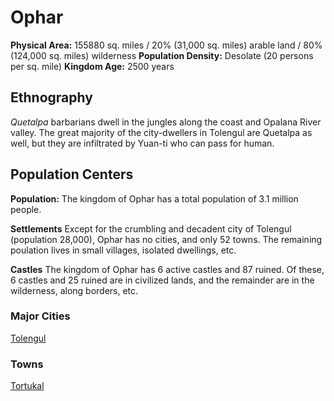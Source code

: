 # Ophar

**Physical Area:** 155880 sq. miles / 20% (31,000 sq. miles) arable land / 80% (124,000 sq. miles) wilderness
**Population Density:** Desolate (20 persons per sq. mile)
**Kingdom Age:** 2500 years

## Ethnography

_Quetalpa_ barbarians dwell in the jungles along the coast and Opalana River valley. The great majority of the city-dwellers in Tolengul are Quetalpa as well, but they are infiltrated by Yuan-ti who can pass for human.

## Population Centers

**Population:** The kingdom of Ophar has a total population of 3.1 million people.

**Settlements** Except for the crumbling and decadent city of Tolengul (population 28,000), Ophar has no cities, and only 52 towns. The remaining poulation lives in small villages, isolated dwellings, etc.

**Castles** The kingdom of Ophar has 6 active castles and 87 ruined. Of these, 6 castles and 25 ruined are in civilized lands, and the remainder are in the wilderness, along borders, etc.

### Major Cities

[Tolengul](Tolengul.md)

### Towns

[Tortukal](Tortukal.md)


